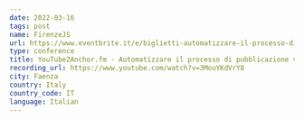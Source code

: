 ```yaml
---
date: 2022-03-16
tags: post
name: FirenzeJS
url: https://www.eventbrite.it/e/biglietti-automatizzare-il-processo-di-pubblicazione-video-podcast-in-nodejs-288638634927
type: conference
title: YouTube2Anchor.fm - Automatizzare il processo di pubblicazione video / podcast in NodeJS
recording_url: https://www.youtube.com/watch?v=3MouYKdVrY8
city: Faenza
country: Italy
country_code: IT
language: Italian
---
```

